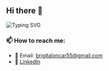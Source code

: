 ## Hi there 👋


![Typing SVG](https://readme-typing-svg.demolab.com?font=Fira+Code&size=24&pause=1000&color=F75C7E&center=true&vCenter=true&width=600&lines=My+name+is+Brigita+Loncar;My+primary+role+is+Project+Manager)  



### 📫 How to reach me:  
- 📧 Email: brigitaloncar55@gmail.com
- 🔗 [LinkedIn](https://www.linkedin.com/in/brigita-loncar-aa3212269/)
